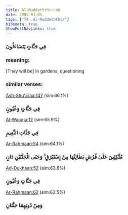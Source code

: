 ```yaml
---
title: Al-Muddaththir:40
date: 2005-03-05
tags: ["74 .Al-Muddaththir"]
hidemeta: true 
ShowPostNavLinks: true 
---
```

### فِي جَنَّاتٍ يَتَسَاءَلُونَ
### meaning: 
[They will be] in gardens, questioning
### similar verses: 

[Ash-Shu'araa:147](/26/147) (sim:66.1%)

### فِي جَنَّاتٍ وَعُيُونٍ

[Al-Waaqia:12](/56/12) (sim:65.9%)

### فِي جَنَّاتِ النَّعِيمِ

[Ar-Rahmaan:54](/55/54) (sim:64.1%)

### مُتَّكِئِينَ عَلَىٰ فُرُشٍ بَطَائِنُهَا مِنْ إِسْتَبْرَقٍ ۚ وَجَنَى الْجَنَّتَيْنِ دَانٍ

[Ad-Dukhaan:52](/44/52) (sim:63.8%)

### فِي جَنَّاتٍ وَعُيُونٍ

[Ar-Rahmaan:62](/55/62) (sim:63.5%)

### وَمِنْ دُونِهِمَا جَنَّتَانِ
